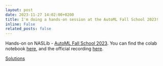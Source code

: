 ```yaml
---
layout: post
date: 2023-11-27 14:02:00+0200
title: I'm doing a hands-on session at the AutoML Fall School 2023!
inline: False
related_posts: false
---
```


Hands-on on NASLib - [AutoML Fall School 2023](https://sites.google.com/view/automl-fall-school-2023/schedule/hands-on-naslib).
You can find the colab notebook [here](https://colab.research.google.com/drive/1LNItbOkXU_kh8klu8Lwg-jHmc7ACQsp9?usp=sharing), and the official recording [here](https://www.youtube.com/watch?v=RlzgEIgwuuo).

[Solutions](https://colab.research.google.com/drive/1PxtqoXyGPslwmmgjZGXAClgRRutHrnKi?usp=sharing)

